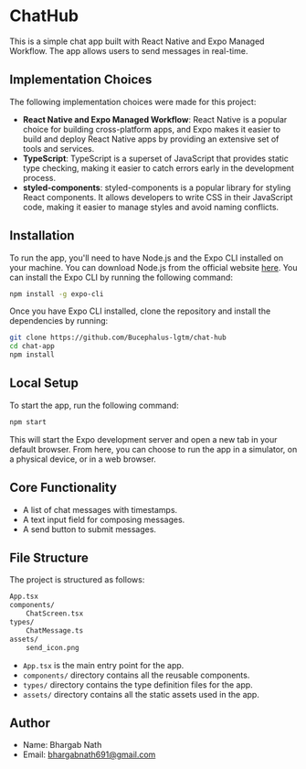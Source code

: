 # ChatHub

This is a simple chat app built with React Native and Expo Managed Workflow. The app allows users to send messages in real-time.

## Implementation Choices

The following implementation choices were made for this project:

- **React Native and Expo Managed Workflow**: React Native is a popular choice for building cross-platform apps, and Expo makes it easier to build and deploy React Native apps by providing an extensive set of tools and services.
- **TypeScript**: TypeScript is a superset of JavaScript that provides static type checking, making it easier to catch errors early in the development process.
- **styled-components**: styled-components is a popular library for styling React components. It allows developers to write CSS in their JavaScript code, making it easier to manage styles and avoid naming conflicts.

## Installation

To run the app, you'll need to have Node.js and the Expo CLI installed on your machine. You can download Node.js from the official website [here](https://nodejs.org/en/download/). You can install the Expo CLI by running the following command:

```bash
npm install -g expo-cli
```

Once you have Expo CLI installed, clone the repository and install the dependencies by running:

```bash
git clone https://github.com/Bucephalus-lgtm/chat-hub
cd chat-app
npm install
```

## Local Setup

To start the app, run the following command:

```bash
npm start
```

This will start the Expo development server and open a new tab in your default browser. From here, you can choose to run the app in a simulator, on a physical device, or in a web browser.

## Core Functionality

- A list of chat messages with timestamps.
- A text input field for composing messages.
- A send button to submit messages.

## File Structure

The project is structured as follows:

```bash
App.tsx
components/
	ChatScreen.tsx
types/
	ChatMessage.ts
assets/
	send_icon.png
```

- `App.tsx` is the main entry point for the app.
- `components/` directory contains all the reusable components.
- `types/` directory contains the type definition files for the app.
- `assets/` directory contains all the static assets used in the app.

## Author

- Name: Bhargab Nath
- Email: [bhargabnath691@gmail.com](mailto:bhargabnath691@gmail.com)
